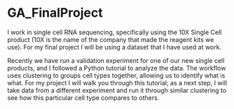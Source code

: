 # GA_FinalProject

I work in single cell RNA sequencing, specifically using the 10X Single Cell product (10X is the name of the company that made the reagent kits we use). For my final project I will be using a dataset that I have used at work.

Recently we have run a validation experiment for one of our new single cell products, and I followed a Python tutorial to analyze the data.  The workflow uses clustering to groups cell types together, allowing us to identify what is what. For my project I will walk you through this tutorial; as a next step, I will take data from a different experiment and run it through similar clustering to see how this particular cell type compares to others. 
